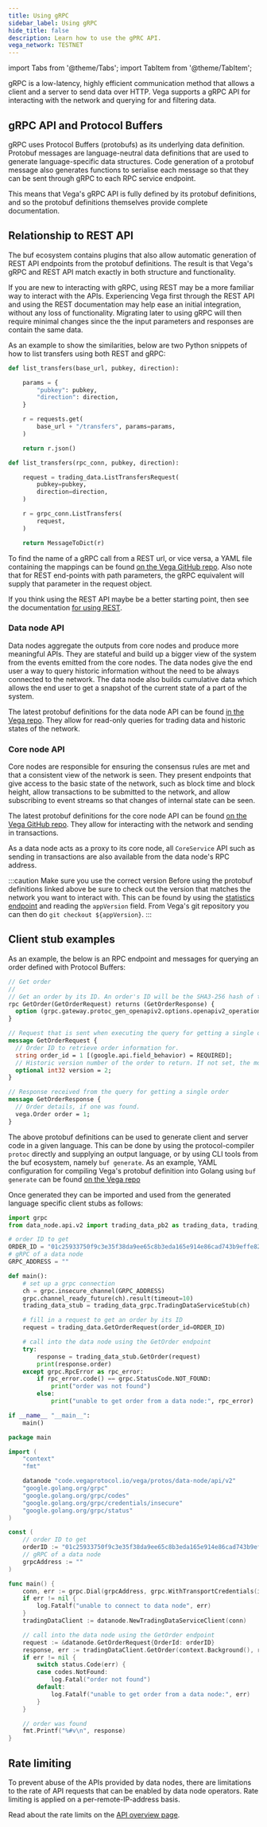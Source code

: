 ```yaml
---
title: Using gRPC
sidebar_label: Using gRPC
hide_title: false
description: Learn how to use the gPRC API.
vega_network: TESTNET
---
```

import Tabs from '@theme/Tabs';
import TabItem from '@theme/TabItem';

gRPC is a low-latency, highly efficient communication method that allows a client and a server to send data over HTTP. Vega supports a gRPC API for interacting with the network and querying for and filtering data. 

## gRPC API and Protocol Buffers
gRPC uses Protocol Buffers (protobufs) as its underlying data definition. Protobuf messages are language-neutral data definitions that are used to generate language-specific data structures. Code generation of a protobuf message also generates functions to serialise each message so that they can be sent through gRPC to each RPC service endpoint.

This means that Vega's gRPC API is fully defined by its protobuf definitions, and so the protobuf definitions themselves provide complete documentation.

## Relationship to REST API
The buf ecosystem contains plugins that also allow automatic generation of REST API endpoints from the protobuf definitions. The result is that Vega's gRPC and REST API match exactly in both structure and functionality.

If you are new to interacting with gRPC, using REST may be a more familiar way to interact with the APIs. Experiencing Vega first through the REST API and using the REST documentation may help ease an initial integration, without any loss of functionality. Migrating later to using gRPC will then require minimal changes since the the input parameters and responses are contain the same data.

As an example to show the similarities, below are two Python snippets of how to list transfers using both REST and gRPC:
<Tabs>
<TabItem value="REST" label="REST">

```py
def list_transfers(base_url, pubkey, direction):

    params = {
        "pubkey": pubkey,
        "direction": direction,
    }

    r = requests.get(
        base_url + "/transfers", params=params,
    )

    return r.json()
```
</TabItem>

<TabItem value="gRPC" label="gRPC">

```py
def list_transfers(rpc_conn, pubkey, direction):

	request = trading_data.ListTransfersRequest(
		pubkey=pubkey,
		direction=direction,
	)

	r = grpc_conn.ListTransfers(
		request,
	)

    return MessageToDict(r)
```

</TabItem>

</Tabs>

To find the name of a gRPC call from a REST url, or vice versa, a YAML file containing the mappings can be found [on the Vega GitHub repo](https://github.com/vegaprotocol/vega/blob/develop/protos/sources/data-node/grpc-rest-bindings.yml). Also note that for REST end-points with path parameters, the gRPC equivalent will supply that parameter in the request object.

If you think using the REST API maybe be a better starting point, then see the documentation [for using REST](../rest/overview.md).

### Data node API
Data nodes aggregate the outputs from core nodes and produce more meaningful APIs. They are stateful and build up a bigger view of the system from the events emitted from the core nodes. The data nodes give the end user a way to query historic information without the need to be always connected to the network. The data node also builds cumulative data which allows the end user to get a snapshot of the current state of a part of the system.

The latest protobuf definitions for the data node API can be found [in the Vega repo](https://github.com/vegaprotocol/vega/blob/develop/protos/sources/data-node/api/v2/trading_data.proto). They allow for read-only queries for trading data and historic states of the network. 

### Core node API
Core nodes are responsible for ensuring the consensus rules are met and that a consistent view of the network is seen. They present endpoints that give access to the basic state of the network, such as block time and block height, allow transactions to be submitted to the network, and allow subscribing to event streams so that changes of internal state can be seen.

The latest protobuf definitions for the core node API can be found [on the Vega GitHub repo](https://github.com/vegaprotocol/vega/blob/develop/protos/sources/vega/api/v1/core.proto). They allow for interacting with the network and sending in transactions.

As a data node acts as a proxy to its core node, all `CoreService` API such as sending in transactions are also available from the data node's RPC address.

:::caution Make sure you use the correct version
Before using the protobuf definitions linked above be sure to check out the version that matches the network you want to interact with. This can be found by using the [statistics endpoint](../rest/core/core-service-statistics.api.mdx) and reading the `appVersion` field. From Vega's git repository you can then do `git checkout ${appVersion}`.
:::

## Client stub examples
As an example, the below is an RPC endpoint and messages for querying an order defined with Protocol Buffers:

```proto
// Get order
//
// Get an order by its ID. An order's ID will be the SHA3-256 hash of the signature that the order was submitted with
rpc GetOrder(GetOrderRequest) returns (GetOrderResponse) {
  option (grpc.gateway.protoc_gen_openapiv2.options.openapiv2_operation) = {tags: "Orders"};
}

// Request that is sent when executing the query for getting a single order
message GetOrderRequest {
  // Order ID to retrieve order information for.
  string order_id = 1 [(google.api.field_behavior) = REQUIRED];
  // Historic version number of the order to return. If not set, the most current version will be returned.
  optional int32 version = 2;
}

// Response received from the query for getting a single order
message GetOrderResponse {
  // Order details, if one was found.
  vega.Order order = 1;
}
```

The above protobuf definitions can be used to generate client and server code in a given language. This can be done by using the protocol-compiler `protoc` directly and supplying an output language, or by using CLI tools from the buf ecosystem, namely `buf generate`. As an example, YAML configuration for compiling Vega's protobuf definition into Golang using `buf generate` can be found [on the Vega repo](https://github.com/vegaprotocol/vega/blob/develop/buf.gen.yaml)


Once generated they can be imported and used from the generated language specific client stubs as follows:

<Tabs>
<TabItem value="py" label="Python">

```py
import grpc
from data_node.api.v2 import trading_data_pb2 as trading_data, trading_data_pb2_grpc as trading_data_grpc

# order ID to get
ORDER_ID = "01c25933750f9c3e35f38da9ee65c8b3eda165e914e86cad743b9effe826f2dc"
# gRPC of a data node
GRPC_ADDRESS = ""

def main():
	# set up a grpc connection
	ch = grpc.insecure_channel(GRPC_ADDRESS)
	grpc.channel_ready_future(ch).result(timeout=10)
	trading_data_stub = trading_data_grpc.TradingDataServiceStub(ch)

	# fill in a request to get an order by its ID
	request = trading_data.GetOrderRequest(order_id=ORDER_ID)

	# call into the data node using the GetOrder endpoint
	try:
		response = trading_data_stub.GetOrder(request)
		print(response.order)
	except grpc.RpcError as rpc_error:
		if rpc_error.code() == grpc.StatusCode.NOT_FOUND:
			print("order was not found")
		else:
			print("unable to get order from a data node:", rpc_error)

if __name__ "__main__":
	main()
```

</TabItem>

<TabItem value="go" label="Golang">

```go
package main

import (
	"context"
	"fmt"

	datanode "code.vegaprotocol.io/vega/protos/data-node/api/v2"
	"google.golang.org/grpc"
	"google.golang.org/grpc/codes"
	"google.golang.org/grpc/credentials/insecure"
	"google.golang.org/grpc/status"
)

const (
	// order ID to get
	orderID := "01c25933750f9c3e35f38da9ee65c8b3eda165e914e86cad743b9effe826f2dc"
	// gRPC of a data node
	grpcAddress := ""
)

func main() {
	conn, err := grpc.Dial(grpcAddress, grpc.WithTransportCredentials(insecure.NewCredentials()))
	if err != nil {
		log.Fatalf("unable to connect to data node", err)
	}
	tradingDataClient := datanode.NewTradingDataServiceClient(conn)

	// call into the data node using the GetOrder endpoint
	request := &datanode.GetOrderRequest{OrderId: orderID}
	response, err := tradingDataClient.GetOrder(context.Background(), request)
	if err != nil {
		switch status.Code(err) {
		case codes.NotFound:
			log.Fatal("order not found")
		default:
			log.Fatalf("unable to get order from a data node:", err)
		}
	}

	// order was found
	fmt.Printf("%#v\n", response)
}
```

</TabItem>

</Tabs>

## Rate limiting
To prevent abuse of the APIs provided by data nodes, there are limitations to the rate of API requests that can be enabled by data node operators. Rate limiting is applied on a per-remote-IP-address basis.

Read about the rate limits on the [API overview page](../../api/using-the-apis.md#rate-limiting).
